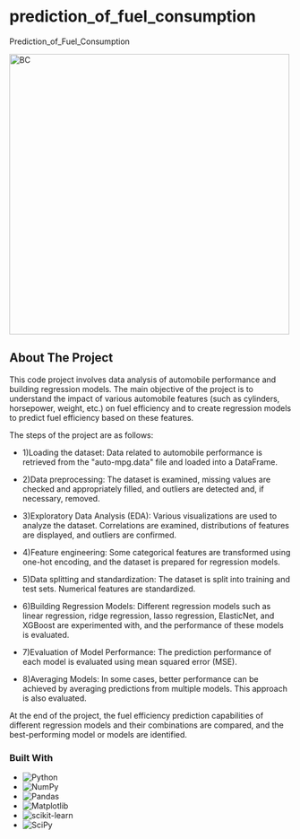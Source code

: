 # prediction_of_fuel_consumption
Prediction_of_Fuel_Consumption

<img alt="BC" src="https://i.pinimg.com/originals/51/13/e4/5113e4472a82a2c4e8e0805703830a3d.jpg" width='500'  align='center'/>







<!-- ABOUT THE PROJECT -->
## About The Project

This code project involves data analysis of automobile performance and building regression models. The main objective of the project is to understand the impact of various automobile features (such as cylinders, horsepower, weight, etc.) on fuel efficiency and to create regression models to predict fuel efficiency based on these features.

The steps of the project are as follows:

- 1)Loading the dataset: Data related to automobile performance is retrieved from the "auto-mpg.data" file and loaded into a DataFrame.

- 2)Data preprocessing: The dataset is examined, missing values are checked and appropriately filled, and outliers are detected and, if necessary, removed.

- 3)Exploratory Data Analysis (EDA): Various visualizations are used to analyze the dataset. Correlations are examined, distributions of features are displayed, and outliers are confirmed.

- 4)Feature engineering: Some categorical features are transformed using one-hot encoding, and the dataset is prepared for regression models.

- 5)Data splitting and standardization: The dataset is split into training and test sets. Numerical features are standardized.

- 6)Building Regression Models: Different regression models such as linear regression, ridge regression, lasso regression, ElasticNet, and XGBoost are experimented with, and the performance of these models is evaluated.

- 7)Evaluation of Model Performance: The prediction performance of each model is evaluated using mean squared error (MSE).

- 8)Averaging Models: In some cases, better performance can be achieved by averaging predictions from multiple models. This approach is also evaluated.

At the end of the project, the fuel efficiency prediction capabilities of different regression models and their combinations are compared, and the best-performing model or models are identified.

### Built With

* ![Python](https://img.shields.io/badge/python-3670A0?style=for-the-badge&logo=python&logoColor=ffdd54)
* ![NumPy](https://img.shields.io/badge/numpy-%23013243.svg?style=for-the-badge&logo=numpy&logoColor=white)
* ![Pandas](https://img.shields.io/badge/pandas-%23150458.svg?style=for-the-badge&logo=pandas&logoColor=white)
* ![Matplotlib](https://img.shields.io/badge/Matplotlib-%23ffffff.svg?style=for-the-badge&logo=Matplotlib&logoColor=black)
* ![scikit-learn](https://img.shields.io/badge/scikit--learn-%23F7931E.svg?style=for-the-badge&logo=scikit-learn&logoColor=white)
* ![SciPy](https://img.shields.io/badge/SciPy-%230C55A5.svg?style=for-the-badge&logo=scipy&logoColor=%white)
